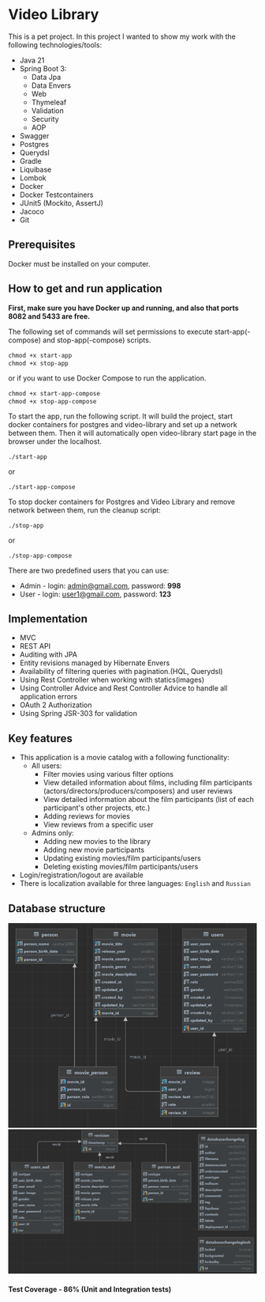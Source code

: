 # Video Library

This is a pet project.
In this project I wanted to show my work with the following technologies/tools:

- Java 21
- Spring Boot 3:
    - Data Jpa
    - Data Envers
    - Web
    - Thymeleaf
    - Validation
    - Security
    - AOP
- Swagger
- Postgres
- Querydsl
- Gradle
- Liquibase
- Lombok
- Docker
- Docker Testcontainers
- JUnit5 (Mockito, AssertJ)
- Jacoco
- Git

## Prerequisites

Docker must be installed on your computer.

## How to get and run application

**First, make sure you have Docker up and running, and also that ports 8082 and 5433 are free.**

The following set of commands will set permissions to execute start-app(-compose) and stop-app(-compose) scripts.

````
chmod +x start-app
chmod +x stop-app
````

or if you want to use Docker Compose to run the application.

````
chmod +x start-app-compose
chmod +x stop-app-compose
````

To start the app, run the following script.
It will build the project, start docker containers for postgres and video-library and set up a network
between them. Then it will automatically open video-library start page in the browser under
the localhost.

````
./start-app
````

or

````
./start-app-compose
````

To stop docker containers for Postgres and Video Library and remove network between them, run the cleanup script:

````
./stop-app
````

or

````
./stop-app-compose
````

There are two predefined users that you can use:

- Admin - login: admin@gmail.com, password: **998**
- User - login: user1@gmail.com, password: **123**

## Implementation

- MVC
- REST API
- Auditing with JPA
- Entity revisions managed by Hibernate Envers
- Availability of filtering queries with pagination.(HQL, Querydsl)
- Using Rest Controller when working with statics(images)
- Using Controller Advice and Rest Controller Advice to handle all application errors
- OAuth 2 Authorization
- Using Spring JSR-303 for validation

## Key features

- This application is a movie catalog with a following functionality:
    - All users:
        - Filter movies using various filter options
        - View detailed information about films, including film participants (actors/directors/producers/composers) and
          user reviews
        - View detailed information about the film participants (list of each participant's other projects, etc.)
        - Adding reviews for movies
        - View reviews from a specific user
    - Admins only:
        - Adding new movies to the library
        - Adding new movie participants
        - Updating existing movies/film participants/users
        - Deleting existing movies/film participants/users
- Login/registration/logout are available
- There is localization available for three languages: `English` and `Russian`

## Database structure

![](./media/database_structure.PNG "database structure")
![](./media/database_structure2.PNG "database structure")

#### Test Coverage - 86% (Unit and Integration tests)